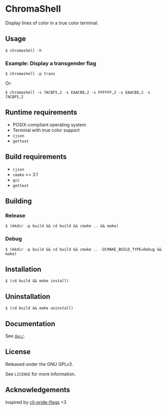 # ChromaShell

Display lines of color in a true color terminal.

## Usage

`$ chromashell -h`

### Example: Display a transgender flag

`$ chromashell -p trans`

Or:

`$ chromashell -s 7ACBF5,2 -s EAACB8,2 -s FFFFFF,2 -s EAACB8,2 -s 7ACBF5,2`

## Runtime requirements

- POSIX-compliant operating system
- Terminal with true color support
- `cjson`
- `gettext`

## Build requirements

- `cjson`
- `cmake` >= 3.1
- `gcc`
- `gettext`

## Building

### Release

`$ (mkdir -p build && cd build && cmake .. && make)`

### Debug

`$ (mkdir -p build && cd build && cmake .. -DCMAKE_BUILD_TYPE=Debug && make)`

## Installation

`$ (cd build && make install)`

## Uninstallation

`$ (cd build && make uninstall)`

## Documentation

See [`doc/`](doc).

## License

Released under the GNU GPLv3.

See `LICENSE` for more information.

## Acknowledgements

Inspired by [cli-pride-flags](https://github.com/ExperiBass/cli-pride-flags) <3